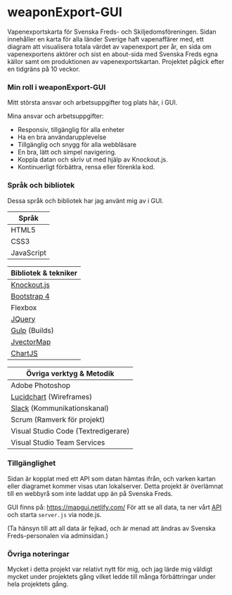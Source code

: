 # weaponExport-GUI

Vapenexportskarta för Svenska Freds- och Skiljedomsföreningen. Sidan innehåller en karta för alla länder Sverige haft vapenaffärer med, ett diagram att visualisera totala värdet av vapenexport per år, en sida om vapenexportens aktörer och sist en about-sida med Svenska Freds egna källor samt om produktionen av vapenexportskartan. Projektet pågick efter en tidgräns på 10 veckor.

### Min roll i weaponExport-GUI

 Mitt största ansvar och arbetsuppgifter tog plats här, i GUI. 
 
 Mina ansvar och arbetsuppgifter:
 
 * Responsiv, tillgänglig för alla enheter
 * Ha en bra användarupplevelse
 * Tillgänglig och snygg för alla webbläsare
 * En bra, lätt och simpel navigering.
 * Koppla datan och skriv ut med hjälp av Knockout.js.
 * Kontinuerligt förbättra, rensa eller förenkla kod.
 
 ### Språk och bibliotek
 
 Dessa språk och bibliotek har jag använt mig av i GUI.
 
Språk  |
------------- |
HTML5  |
CSS3  |
JavaScript  |

Bibliotek & tekniker|
------------- |
[Knockout.js](http://knockoutjs.com/)  |
[Bootstrap 4](https://getbootstrap.com/)  |
Flexbox  |
[JQuery](https://jquery.com/) |
[Gulp](https://gulpjs.com/) (Builds) |
[JvectorMap](http://jvectormap.com/) |
[ChartJS](https://www.chartjs.org/) |



Övriga verktyg & Metodik |
------------- |
Adobe Photoshop  |
[Lucidchart](https://www.lucidchart.com/) (Wireframes)  |
[Slack](https://www.slack.com/) (Kommunikationskanal) |
Scrum (Ramverk för projekt) |
Visual Studio Code (Textredigerare) |
Visual Studio Team Services |


### Tillgänglighet
Sidan är kopplat med ett API som datan hämtas ifrån, och varken kartan eller diagramet kommer visas utan lokalserver. Detta projekt är överlämnat till en webbyrå som inte laddat upp än på Svenska Freds.

GUI finns på: https://mapgui.netlify.com/
För att se all data, ta ner vårt [API](https://github.com/pettrz/weaponExport-API) och starta `server.js` via node.js.

(Ta hänsyn till att all data är fejkad, och är menad att ändras av Svenska Freds-personalen via adminsidan.)

### Övriga noteringar

Mycket i detta projekt var relativt nytt för mig, och jag lärde mig väldigt mycket under projektets gång vilket ledde till många förbättringar under hela projektets gång.
 
 
